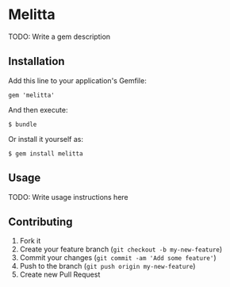 # Melitta

TODO: Write a gem description

## Installation

Add this line to your application's Gemfile:

    gem 'melitta'

And then execute:

    $ bundle

Or install it yourself as:

    $ gem install melitta

## Usage

TODO: Write usage instructions here

## Contributing

1. Fork it
2. Create your feature branch (`git checkout -b my-new-feature`)
3. Commit your changes (`git commit -am 'Add some feature'`)
4. Push to the branch (`git push origin my-new-feature`)
5. Create new Pull Request

